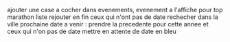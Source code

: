 ajouter une case a cocher dans evenements, evenement a l'affiche pour top marathon liste
rejouter en fin ceux qui n'ont pas de date
rechecher dans la ville
prochaine date a venir : prendre la precedente pour cette annee
et ceux qui n'on pas de date mettre en attente de date en bleu
